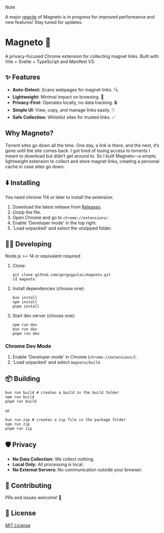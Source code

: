> [!NOTE]
> A major [rewrite](https://github.com/gergogyulai/magneto/tree/rewrite) of Magneto is in progress for improved performance and new features! Stay tuned for updates.
# Magneto 🧲

A privacy-focused Chrome extension for collecting magnet links. Built with Vite + Svelte + TypeScript and Manifest V3.

## ✨ Features

- **Auto-Detect:** Scans webpages for magnet links. 🔍
- **Lightweight:** Minimal impact on browsing. 🚀
- **Privacy-First:** Operates locally, no data tracking. 🔒
- **Simple UI:** View, copy, and manage links easily. 🖱️
- **Safe Collection:** Whitelist sites for trusted links. ✅

## Why Magneto?

Torrent sites go down all the time. One day, a link is there, and the next, it’s gone until the site comes back. I got tired of losing access to torrents I meant to download but didn’t get around to. So I built Magneto—a simple, lightweight extension to collect and store magnet links, creating a personal cache in case sites go down.

## ⬇️ Installing

You need chrome 114 or later to install the extension.

1.  Download the latest release from [Releases](https://github.com/gergogyulai/magneto/releases).
2.  Unzip the file.
3.  Open Chrome and go to `chrome://extensions/`.
4.  Enable 'Developer mode' in the top right.
5.  'Load unpacked' and select the unzipped folder.

## 👨‍💻 Developing

Node.js >= 14 or equivalent required

1.  Clone:

    ```shell
    git clone github.com/gergogyulai/magneto.git
    cd magneto
    ```

2.  Install dependencies (choose one):

    ```shell
    bun install
    npm install
    pnpm install
    ```

3.  Start dev server (choose one):

    ```shell
    npm run dev
    bun run dev
    pnpm run dev
    ```

### Chrome Dev Mode

1.  Enable 'Developer mode' in Chrome (`chrome://extensions/`).
2.  'Load unpacked' and select `magneto/build`.

## 📦 Building

```shell
bun run build # creates a build in the build folder
npm run build
pnpm run build
```

or

```shell
bun run zip # creates a zip file in the package folder
npm run zip
pnpm run zip
```

## 🛡️ Privacy

- **No Data Collection:** We collect nothing.
- **Local Only:** All processing is local.
- **No External Servers:** No communication outside your browser.

## 🤝 Contributing

PRs and issues welcome! 🙏 

## 📜 License

[MIT License](LICENSE)
